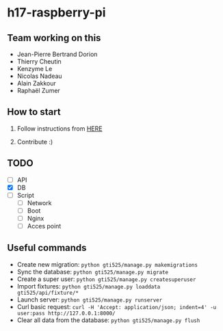 # h17-raspberry-pi

## Team working on this
- Jean-Pierre Bertrand Dorion
- Thierry Cheutin
- Kenzyme Le
- Nicolas Nadeau
- Alain Zakkour
- Raphaël Zumer

## How to start
1. Follow instructions from [HERE](http://www.django-rest-framework.org/#quickstart)

2. Contribute :)

## TODO
- [ ] API
- [x] DB
- [ ] Script
	- [ ] Network
	- [ ] Boot
	- [ ] Nginx
	- [ ] Acces point

## Useful commands
- Create new migration:
`python gti525/manage.py makemigrations`
- Sync the database:
`python gti525/manage.py migrate`
- Create a super user:
`python gti525/manage.py createsuperuser`
- Import fixtures:
`python gti525/manage.py loaddata gti525/api/fixture/*`
- Launch server:
`python gti525/manage.py runserver`
- Curl basic request:
`curl -H 'Accept: application/json; indent=4' -u user:pass http://127.0.0.1:8000/`
- Clear all data from the database:
`python gti525/manage.py flush`
